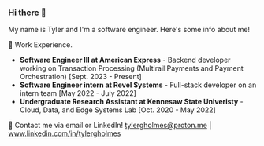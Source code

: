 ### Hi there 👋

My name is Tyler and I'm a software engineer. Here's some info about me!

🔭 Work Experience.
- **Software Engineer III at American Express** - Backend developer working on Transaction Processing (Multirail Payments and Payment Orchestration) [Sept. 2023 - Present]
- **Software Engineer intern at Revel Systems** - Full-stack developer on an intern team [May 2022 - July 2022] 
- **Undergraduate Research Assistant at Kennesaw State Univeristy** - Cloud, Data, and Edge Systems Lab  [Oct. 2020 - May 2022]

💬 Contact me via email or LinkedIn! tylergholmes@proton.me | www.linkedin.com/in/tylergholmes

<!--
**tylerholmes/tylerholmes** is a ✨ _special_ ✨ repository because its `README.md` (this file) appears on your GitHub profile.

Here are some ideas to get you started:

- 🔭 I’m currently working on ...
- 🌱 I’m currently learning ...
- 👯 I’m looking to collaborate on ...
- 🤔 I’m looking for help with ...
- 💬 Ask me about ...
- 📫 How to reach me: ...
- 😄 Pronouns: ...
- ⚡ Fun fact: ...
-->
